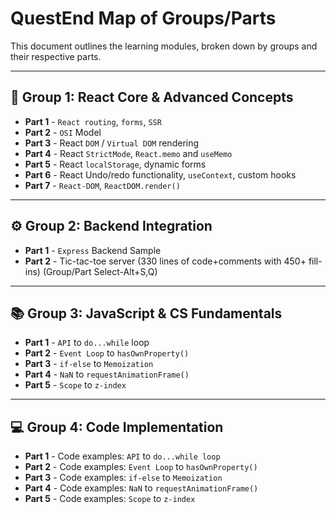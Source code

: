 # QuestEnd Map of Groups/Parts

This document outlines the learning modules, broken down by groups and their respective parts.

---

## 🚀 Group 1: React Core & Advanced Concepts

- **Part 1** - `React routing`, `forms`, `SSR`
- **Part 2** - `OSI` Model
- **Part 3** - React `DOM` / `Virtual DOM` rendering
- **Part 4** - React `StrictMode`, `React.memo` and `useMemo`
- **Part 5** - React `localStorage`, dynamic forms
- **Part 6** - React Undo/redo functionality, `useContext`, custom hooks
- **Part 7** - `React-DOM`, `ReactDOM.render()`

---

## ⚙️ Group 2: Backend Integration

- **Part 1** - `Express` Backend Sample
- **Part 2** - Tic-tac-toe server (330 lines of code+comments with 450+ fill-ins) (Group/Part Select-Alt+S,Q)
  
---

## 📚 Group 3: JavaScript & CS Fundamentals

- **Part 1** - `API` to `do...while` loop
- **Part 2** - `Event Loop` to `hasOwnProperty()`
- **Part 3** - `if-else` to `Memoization`
- **Part 4** - `NaN` to `requestAnimationFrame()`
- **Part 5** - `Scope` to `z-index`

---

## 💻 Group 4: Code Implementation

- **Part 1** - Code examples: `API` to `do...while loop`
- **Part 2** - Code examples: `Event Loop` to `hasOwnProperty()`
- **Part 3** - Code examples: `if-else` to `Memoization`
- **Part 4** - Code examples: `NaN` to `requestAnimationFrame()`
- **Part 5** - Code examples: `Scope` to `z-index`

